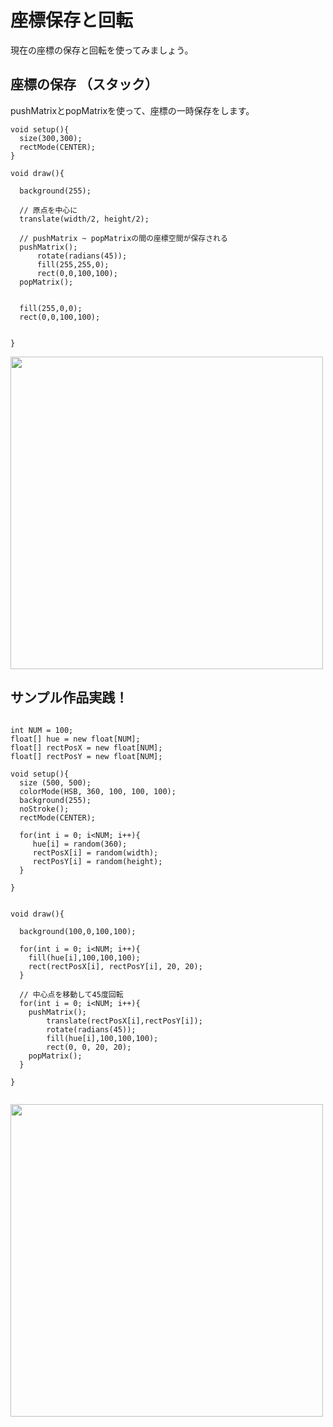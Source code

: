 # 座標保存と回転

現在の座標の保存と回転を使ってみましょう。


<!--

```
size(300,300);

// 一つ目の四角
rect(0, 0, 30, 20);

// 座標移動
translate(width/2, height/2); 
// 二つ目の四角
rect(0, 0, 30, 20);

// さらに座標移動
translate(100, 30); 
rect(0, 0, 30, 20);

```

起点座標を計算した際に、いちいち座標を動かしたり戻したりするのが面倒,,,,

-->

## 座標の保存 （スタック）
pushMatrixとpopMatrixを使って、座標の一時保存をします。

```
void setup(){
  size(300,300);
  rectMode(CENTER);
}

void draw(){
  
  background(255);
  
  // 原点を中心に
  translate(width/2, height/2);
  
  // pushMatrix ~ popMatrixの間の座標空間が保存される
  pushMatrix();
      rotate(radians(45));
      fill(255,255,0);
      rect(0,0,100,100);
  popMatrix();
  

  fill(255,0,0);
  rect(0,0,100,100);

  
}

```

<img src="https://github.com/55Kaerukun/Processing/blob/master/images/pushMatrix2.png" width="500px">



## サンプル作品実践！

```

int NUM = 100;
float[] hue = new float[NUM];
float[] rectPosX = new float[NUM];
float[] rectPosY = new float[NUM];

void setup(){
  size (500, 500);
  colorMode(HSB, 360, 100, 100, 100);
  background(255);
  noStroke();
  rectMode(CENTER);
  
  for(int i = 0; i<NUM; i++){
     hue[i] = random(360);
     rectPosX[i] = random(width);
     rectPosY[i] = random(height);
  }
  
}


void draw(){
  
  background(100,0,100,100);
  
  for(int i = 0; i<NUM; i++){
    fill(hue[i],100,100,100);
    rect(rectPosX[i], rectPosY[i], 20, 20);
  }
  
  // 中心点を移動して45度回転
  for(int i = 0; i<NUM; i++){
    pushMatrix();
        translate(rectPosX[i],rectPosY[i]);
        rotate(radians(45));
        fill(hue[i],100,100,100);
        rect(0, 0, 20, 20);
    popMatrix();
  }
   
}


```


<img src="https://github.com/55Kaerukun/Processing/blob/master/images/pushMatrix3.png" width="500px">
